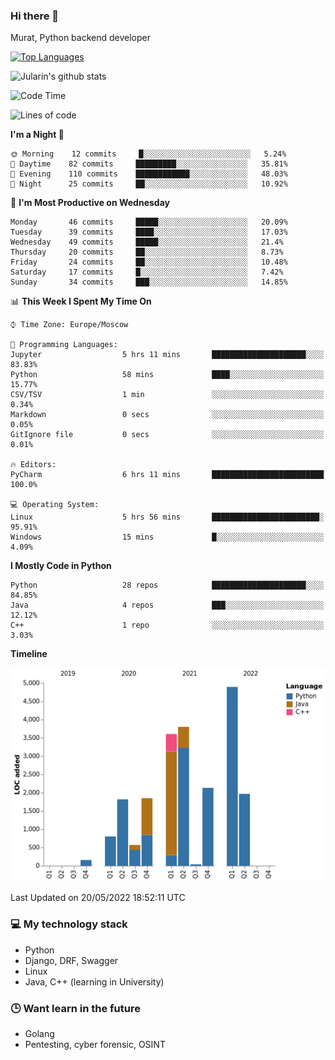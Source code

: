 ### Hi there 👋

Murat, Python backend developer

[![Top Languages](https://github-readme-stats.vercel.app/api/top-langs/?username=Jularin&layout=compact)]()

![Jularin's github stats](https://github-readme-stats.vercel.app/api?username=Jularin&show_icons=true&include_all_commits=true&count_private=true)

<!--START_SECTION:waka-->
![Code Time](http://img.shields.io/badge/Code%20Time-0%20secs-blue)

![Lines of code](https://img.shields.io/badge/From%20Hello%20World%20I%27ve%20Written-22%20Thousand%20lines%20of%20code-blue)

**I'm a Night 🦉** 

```text
🌞 Morning    12 commits     █░░░░░░░░░░░░░░░░░░░░░░░░   5.24% 
🌆 Daytime    82 commits     █████████░░░░░░░░░░░░░░░░   35.81% 
🌃 Evening    110 commits    ████████████░░░░░░░░░░░░░   48.03% 
🌙 Night      25 commits     ██░░░░░░░░░░░░░░░░░░░░░░░   10.92%

```
📅 **I'm Most Productive on Wednesday** 

```text
Monday       46 commits     █████░░░░░░░░░░░░░░░░░░░░   20.09% 
Tuesday      39 commits     ████░░░░░░░░░░░░░░░░░░░░░   17.03% 
Wednesday    49 commits     █████░░░░░░░░░░░░░░░░░░░░   21.4% 
Thursday     20 commits     ██░░░░░░░░░░░░░░░░░░░░░░░   8.73% 
Friday       24 commits     ██░░░░░░░░░░░░░░░░░░░░░░░   10.48% 
Saturday     17 commits     █░░░░░░░░░░░░░░░░░░░░░░░░   7.42% 
Sunday       34 commits     ███░░░░░░░░░░░░░░░░░░░░░░   14.85%

```


📊 **This Week I Spent My Time On** 

```text
⌚︎ Time Zone: Europe/Moscow

💬 Programming Languages: 
Jupyter                  5 hrs 11 mins       █████████████████████░░░░   83.83% 
Python                   58 mins             ████░░░░░░░░░░░░░░░░░░░░░   15.77% 
CSV/TSV                  1 min               ░░░░░░░░░░░░░░░░░░░░░░░░░   0.34% 
Markdown                 0 secs              ░░░░░░░░░░░░░░░░░░░░░░░░░   0.05% 
GitIgnore file           0 secs              ░░░░░░░░░░░░░░░░░░░░░░░░░   0.01%

🔥 Editors: 
PyCharm                  6 hrs 11 mins       █████████████████████████   100.0%

💻 Operating System: 
Linux                    5 hrs 56 mins       ████████████████████████░   95.91% 
Windows                  15 mins             █░░░░░░░░░░░░░░░░░░░░░░░░   4.09%

```

**I Mostly Code in Python** 

```text
Python                   28 repos            █████████████████████░░░░   84.85% 
Java                     4 repos             ███░░░░░░░░░░░░░░░░░░░░░░   12.12% 
C++                      1 repo              ░░░░░░░░░░░░░░░░░░░░░░░░░   3.03%

```


**Timeline**

![Chart not found](https://raw.githubusercontent.com/Jularin/Jularin/main/charts/bar_graph.png) 


 Last Updated on 20/05/2022 18:52:11 UTC
<!--END_SECTION:waka-->

### 💻 My technology stack
 - Python
 - Django, DRF, Swagger
 - Linux 
 - Java, C++ (learning in University)

### 🕒 Want learn in the future
 - Golang
 - Pentesting, cyber forensic, OSINT
